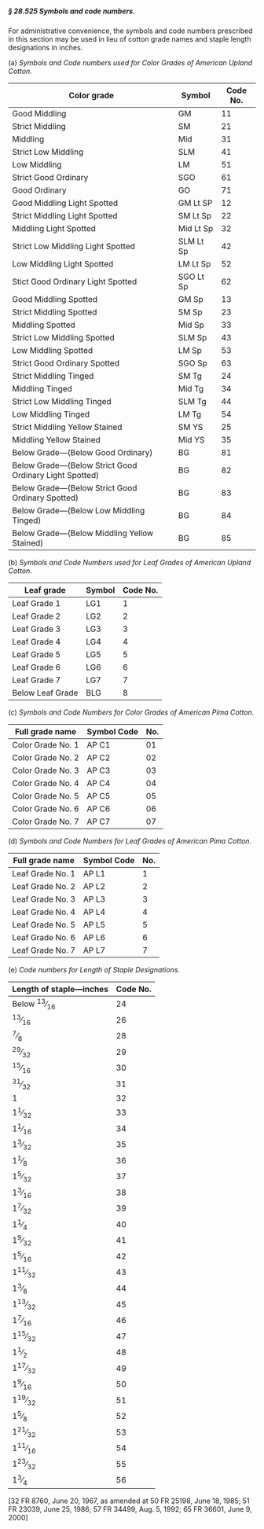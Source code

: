 ##### § 28.525 Symbols and code numbers. #####

For administrative convenience, the symbols and code numbers prescribed in this section may be used in lieu of cotton grade names and staple length designations in inches.

(a) *Symbols and Code numbers used for Color Grades of American Upland Cotton.*

|                     Color grade                      | Symbol  |Code No.|
|------------------------------------------------------|---------|--------|
|                    Good Middling                     |   GM    |   11   |
|                   Strict Middling                    |   SM    |   21   |
|                       Middling                       |   Mid   |   31   |
|                 Strict Low Middling                  |   SLM   |   41   |
|                     Low Middling                     |   LM    |   51   |
|                 Strict Good Ordinary                 |   SGO   |   61   |
|                    Good Ordinary                     |   GO    |   71   |
|             Good Middling Light Spotted              |GM Lt SP |   12   |
|            Strict Middling Light Spotted             |SM Lt Sp |   22   |
|                Middling Light Spotted                |Mid Lt Sp|   32   |
|          Strict Low Middling Light Spotted           |SLM Lt Sp|   42   |
|              Low Middling Light Spotted              |LM Lt Sp |   52   |
|          Stict Good Ordinary Light Spotted           |SGO Lt Sp|   62   |
|                Good Middling Spotted                 |  GM Sp  |   13   |
|               Strict Middling Spotted                |  SM Sp  |   23   |
|                   Middling Spotted                   | Mid Sp  |   33   |
|             Strict Low Middling Spotted              | SLM Sp  |   43   |
|                 Low Middling Spotted                 |  LM Sp  |   53   |
|             Strict Good Ordinary Spotted             | SGO Sp  |   63   |
|                Strict Middling Tinged                |  SM Tg  |   24   |
|                   Middling Tinged                    | Mid Tg  |   34   |
|              Strict Low Middling Tinged              | SLM Tg  |   44   |
|                 Low Middling Tinged                  |  LM Tg  |   54   |
|            Strict Middling Yellow Stained            |  SM YS  |   25   |
|               Middling Yellow Stained                | Mid YS  |   35   |
|          Below Grade—(Below Good Ordinary)           |   BG    |   81   |
|Below Grade—(Below Strict Good Ordinary Light Spotted)|   BG    |   82   |
|   Below Grade—(Below Strict Good Ordinary Spotted)   |   BG    |   83   |
|       Below Grade—(Below Low Middling Tinged)        |   BG    |   84   |
|     Below Grade—(Below Middling Yellow Stained)      |   BG    |   85   |

(b) *Symbols and Code Numbers used for Leaf Grades of American Upland Cotton.*

|   Leaf grade   |Symbol|Code No.|
|----------------|------|--------|
|  Leaf Grade 1  | LG1  |   1    |
|  Leaf Grade 2  | LG2  |   2    |
|  Leaf Grade 3  | LG3  |   3    |
|  Leaf Grade 4  | LG4  |   4    |
|  Leaf Grade 5  | LG5  |   5    |
|  Leaf Grade 6  | LG6  |   6    |
|  Leaf Grade 7  | LG7  |   7    |
|Below Leaf Grade| BLG  |   8    |

(c) *Symbols and Code Numbers for Color Grades of American Pima Cotton.*

| Full grade name |Symbol Code|No.|
|-----------------|-----------|---|
|Color Grade No. 1|   AP C1   |01 |
|Color Grade No. 2|   AP C2   |02 |
|Color Grade No. 3|   AP C3   |03 |
|Color Grade No. 4|   AP C4   |04 |
|Color Grade No. 5|   AP C5   |05 |
|Color Grade No. 6|   AP C6   |06 |
|Color Grade No. 7|   AP C7   |07 |

(d) *Symbols and Code Numbers for Leaf Grades of American Pima Cotton.*

|Full grade name |Symbol Code|No.|
|----------------|-----------|---|
|Leaf Grade No. 1|   AP L1   | 1 |
|Leaf Grade No. 2|   AP L2   | 2 |
|Leaf Grade No. 3|   AP L3   | 3 |
|Leaf Grade No. 4|   AP L4   | 4 |
|Leaf Grade No. 5|   AP L5   | 5 |
|Leaf Grade No. 6|   AP L6   | 6 |
|Leaf Grade No. 7|   AP L7   | 7 |

(e) *Code numbers for Length of Staple Designations.*

|     Length of staple—inches     |Code No.|
|---------------------------------|--------|
|Below <sup>13</sup>⁄<sub>16</sub>|   24   |
|   <sup>13</sup>⁄<sub>16</sub>   |   26   |
|    <sup>7</sup>⁄<sub>8</sub>    |   28   |
|   <sup>29</sup>⁄<sub>32</sub>   |   29   |
|   <sup>15</sup>⁄<sub>16</sub>   |   30   |
|   <sup>31</sup>⁄<sub>32</sub>   |   31   |
|                1                |   32   |
|   1<sup>1</sup>⁄<sub>32</sub>   |   33   |
|   1<sup>1</sup>⁄<sub>16</sub>   |   34   |
|   1<sup>3</sup>⁄<sub>32</sub>   |   35   |
|   1<sup>1</sup>⁄<sub>8</sub>    |   36   |
|   1<sup>5</sup>⁄<sub>32</sub>   |   37   |
|   1<sup>3</sup>⁄<sub>16</sub>   |   38   |
|   1<sup>7</sup>⁄<sub>32</sub>   |   39   |
|   1<sup>1</sup>⁄<sub>4</sub>    |   40   |
|   1<sup>9</sup>⁄<sub>32</sub>   |   41   |
|   1<sup>5</sup>⁄<sub>16</sub>   |   42   |
|  1<sup>11</sup>⁄<sub>32</sub>   |   43   |
|   1<sup>3</sup>⁄<sub>8</sub>    |   44   |
|  1<sup>13</sup>⁄<sub>32</sub>   |   45   |
|   1<sup>7</sup>⁄<sub>16</sub>   |   46   |
|  1<sup>15</sup>⁄<sub>32</sub>   |   47   |
|   1<sup>1</sup>⁄<sub>2</sub>    |   48   |
|  1<sup>17</sup>⁄<sub>32</sub>   |   49   |
|   1<sup>9</sup>⁄<sub>16</sub>   |   50   |
|  1<sup>19</sup>⁄<sub>32</sub>   |   51   |
|   1<sup>5</sup>⁄<sub>8</sub>    |   52   |
|  1<sup>21</sup>⁄<sub>32</sub>   |   53   |
|  1<sup>11</sup>⁄<sub>16</sub>   |   54   |
|  1<sup>23</sup>⁄<sub>32</sub>   |   55   |
|   1<sup>3</sup>⁄<sub>4</sub>    |   56   |

[32 FR 8760, June 20, 1967, as amended at 50 FR 25198, June 18, 1985; 51 FR 23039, June 25, 1986; 57 FR 34499, Aug. 5, 1992; 65 FR 36601, June 9, 2000]